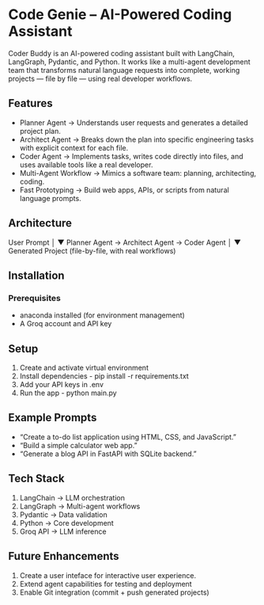 # Code Genie – AI-Powered Coding Assistant
Coder Buddy is an AI-powered coding assistant built with LangChain, LangGraph, Pydantic, and Python.
It works like a multi-agent development team that transforms natural language requests into complete, working projects — file by file — using real developer workflows.

## Features
- Planner Agent → Understands user requests and generates a detailed project plan.
- Architect Agent → Breaks down the plan into specific engineering tasks with explicit context for each file.
- Coder Agent → Implements tasks, writes code directly into files, and uses available tools like a real developer.
- Multi-Agent Workflow → Mimics a software team: planning, architecting, coding.
- Fast Prototyping → Build web apps, APIs, or scripts from natural language prompts.

## Architecture
User Prompt
   │
   ▼
Planner Agent → Architect Agent → Coder Agent
   │
   ▼
Generated Project (file-by-file, with real workflows)

## Installation

### Prerequisites
- anaconda installed (for environment management)
- A Groq account and API key

## Setup
1. Create and activate virtual environment
2. Install dependencies - pip install -r requirements.txt 
3. Add your API keys in .env
4. Run the app - python main.py

## Example Prompts
- “Create a to-do list application using HTML, CSS, and JavaScript.”
- “Build a simple calculator web app.”
- “Generate a blog API in FastAPI with SQLite backend.”

## Tech Stack
1. LangChain → LLM orchestration
2. LangGraph → Multi-agent workflows
3. Pydantic → Data validation
4. Python → Core development
5. Groq API → LLM inference

## Future Enhancements
1. Create a user inteface for interactive user experience.
2. Extend agent capabilities for testing and deployment
3. Enable Git integration (commit + push generated projects)
